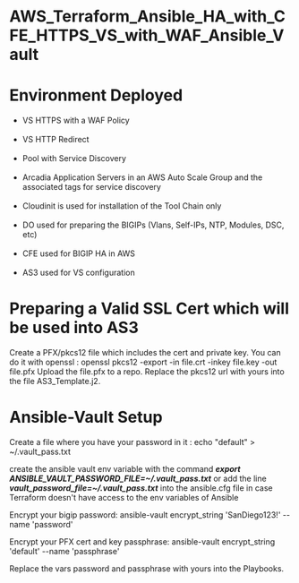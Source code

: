 # AWS_Terraform_Ansible_HA_with_CFE_HTTPS_VS_with_WAF_Ansible_Vault

<H1>Environment Deployed</H1>
<ul>
  <li>VS HTTPS with a WAF Policy</li><BR>
  <li>VS HTTP Redirect</li><BR>
  <li>Pool with Service Discovery</li><BR>
  <li>Arcadia Application Servers in an AWS Auto Scale Group and the associated tags for service discovery</li><BR>
  <li>Cloudinit is used for installation of the Tool Chain only</li><BR>
  <li>DO used for preparing the BIGIPs (Vlans, Self-IPs, NTP, Modules, DSC, etc)</li><BR>
  <li>CFE used for BIGIP HA in AWS</li><BR>
  <li>AS3 used for VS configuration</li>
</ul>

<H1>Preparing a Valid SSL Cert which will be used into AS3</H1>
Create a PFX/pkcs12 file which includes the cert and private key.
You can do it with openssl : openssl pkcs12 -export -in file.crt -inkey file.key -out file.pfx 
Upload the file.pfx to a repo. 
Replace the pkcs12 url with yours into the file AS3_Template.j2.


<H1>Ansible-Vault Setup</H1>

Create a file where you have your password in it : echo "default" > ~/.vault_pass.txt

create the ansible vault env variable with the command <b><i>export ANSIBLE_VAULT_PASSWORD_FILE=~/.vault_pass.txt</i></b> or add the line <b><i>vault_password_file=~/.vault_pass.txt</i></b> into the ansible.cfg file in case Terraform doesn't have access to the env variables of Ansible

Encrypt your bigip password: ansible-vault encrypt_string 'SanDiego123!' --name 'password'

Encrypt your PFX cert and key passphrase: ansible-vault encrypt_string 'default' --name 'passphrase'

Replace the vars password and passphrase with yours into the Playbooks.


